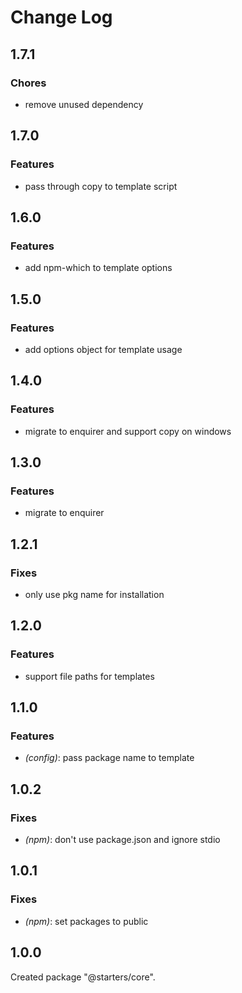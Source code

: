 # Change Log

## 1.7.1

### Chores

- remove unused dependency


## 1.7.0

### Features

- pass through copy to template script


## 1.6.0

### Features

- add npm-which to template options


## 1.5.0

### Features

- add options object for template usage


## 1.4.0

### Features

- migrate to enquirer and support copy on windows


## 1.3.0

### Features

- migrate to enquirer


## 1.2.1

### Fixes

- only use pkg name for installation


## 1.2.0

### Features

- support file paths for templates


## 1.1.0

### Features

- _(config)_: pass package name to template


## 1.0.2

### Fixes

- _(npm)_: don't use package.json and ignore stdio


## 1.0.1

### Fixes

- _(npm)_: set packages to public


## 1.0.0

Created package "@starters/core".

